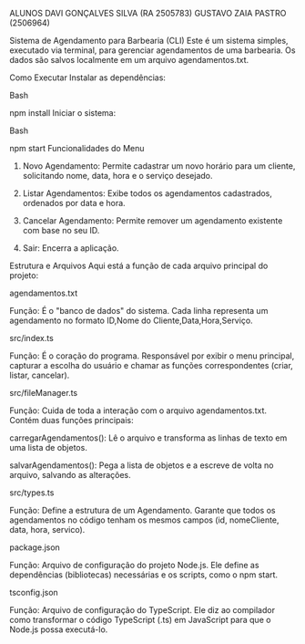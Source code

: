 ALUNOS
DAVI GONÇALVES SILVA (RA 2505783)
GUSTAVO ZAIA PASTRO (2506964)






Sistema de Agendamento para Barbearia (CLI)
Este é um sistema simples, executado via terminal, para gerenciar agendamentos de uma barbearia. Os dados são salvos localmente em um arquivo agendamentos.txt.

Como Executar
Instalar as dependências:

Bash

npm install
Iniciar o sistema:

Bash

npm start
Funcionalidades do Menu
1. Novo Agendamento: Permite cadastrar um novo horário para um cliente, solicitando nome, data, hora e o serviço desejado.

2. Listar Agendamentos: Exibe todos os agendamentos cadastrados, ordenados por data e hora.

3. Cancelar Agendamento: Permite remover um agendamento existente com base no seu ID.

4. Sair: Encerra a aplicação.

Estrutura e Arquivos
Aqui está a função de cada arquivo principal do projeto:

agendamentos.txt

Função: É o "banco de dados" do sistema. Cada linha representa um agendamento no formato ID,Nome do Cliente,Data,Hora,Serviço.

src/index.ts

Função: É o coração do programa. Responsável por exibir o menu principal, capturar a escolha do usuário e chamar as funções correspondentes (criar, listar, cancelar).

src/fileManager.ts

Função: Cuida de toda a interação com o arquivo agendamentos.txt. Contém duas funções principais:

carregarAgendamentos(): Lê o arquivo e transforma as linhas de texto em uma lista de objetos.

salvarAgendamentos(): Pega a lista de objetos e a escreve de volta no arquivo, salvando as alterações.

src/types.ts

Função: Define a estrutura de um Agendamento. Garante que todos os agendamentos no código tenham os mesmos campos (id, nomeCliente, data, hora, servico).

package.json

Função: Arquivo de configuração do projeto Node.js. Ele define as dependências (bibliotecas) necessárias e os scripts, como o npm start.

tsconfig.json

Função: Arquivo de configuração do TypeScript. Ele diz ao compilador como transformar o código TypeScript (.ts) em JavaScript para que o Node.js possa executá-lo.